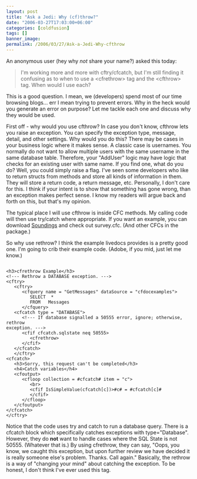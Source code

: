 ```yaml
---
layout: post
title: "Ask a Jedi: Why (cf)throw?"
date: "2006-03-27T17:03:00+06:00"
categories: [coldfusion]
tags: []
banner_image: 
permalink: /2006/03/27/Ask-a-Jedi-Why-cfthrow
---
```


An anonymous user (hey why <i>not</i> share your name?) asked this today:

<blockquote>
I'm working more and more with cftry/cfcatch, but I'm still finding it confusing as to when to use a &lt;cfrethrow&gt; tag and the &lt;cfthrow&gt; tag.  When would I use each?
</blockquote>

This is a good question. I mean, we (developers) spend most of our time browsing blogs... err I mean trying to prevent errors. Why in the heck would you generate an error on purpose? Let me tackle each one and discuss why they would be used.
<!--more-->
First off - why would you use cfthrow? In case you don't know, cfthrow lets you raise an exception. You can specify the exception type, message, detail, and other settings. Why would you do this? There may be cases in your business logic where it makes sense. A classic case is usernames. You normally do not want to allow multiple users with the same username in the same database table. Therefore, your "AddUser" logic may have logic that checks for an existing user with same name. If you find one, what do you do? Well, you could simply raise a flag. I've seen some developers who like to return structs from methods and store all kinds of information in them. They will store a return code, a return message, etc. Personally, I don't care for this. I think if your intent is to show that something has gone wrong, than an exception makes perfect sense. I know my readers will argue back and forth on this, but that's my opinion. 

The typical place I will use cfthrow is inside CFC methods. My calling code will then use try/catch where appropriate. If you want an example, you can download <a href="http://ray.camdenfamily.com/projects/soundings">Soundings</a> and check out survey.cfc. (And other CFCs in the package.) 

So why use rethrow? I think the example livedocs provides is a pretty good one. I'm going to crib their example code. (Adobe, if you mid, just let me know.)

<code>
&lt;h3&gt;cfrethrow Example&lt;/h3&gt;
&lt;!--- Rethrow a DATABASE exception. ---&gt;
&lt;cftry&gt;
   &lt;cftry&gt;
      &lt;cfquery name = "GetMessages" dataSource = "cfdocexamples"&gt;
         SELECT  *
         FROM   Messages
      &lt;/cfquery&gt;
   &lt;cfcatch type = "DATABASE"&gt;
      &lt;!--- If database signalled a 50555 error, ignore; otherwise, rethrow
exception. ---&gt;
      &lt;cfif cfcatch.sqlstate neq 50555&gt;
         &lt;cfrethrow&gt;
      &lt;/cfif&gt;
   &lt;/cfcatch&gt;
   &lt;/cftry&gt;
&lt;cfcatch&gt;
   &lt;h3&gt;Sorry, this request can't be completed&lt;/h3&gt;
   &lt;h4&gt;Catch variables&lt;/h4&gt;
   &lt;cfoutput&gt;
      &lt;cfloop collection = #cfcatch# item = "c"&gt;
         &lt;br&gt;
         &lt;cfif IsSimpleValue(cfcatch[c])&gt;#c# = #cfcatch[c]#
         &lt;/cfif&gt;
      &lt;/cfloop&gt;
   &lt;/cfoutput&gt;
&lt;/cfcatch&gt;
&lt;/cftry&gt;
</code>

Notice that the code uses try and catch to run a database query. There is a cfcatch block which specifically catches exceptions with type="Database". However, they do <b>not</b> want to handle cases where the SQL State is not 50555. (Whatever that is.) By using cfrethrow, they can say, "Oops, you know, we caught this exception, but upon further review we have decided it is really someone else's problem. Thanks. Call again." Basically, the rethrow is a way of "changing your mind" about catching the exception. To be honest, I don't think I've ever used this tag.